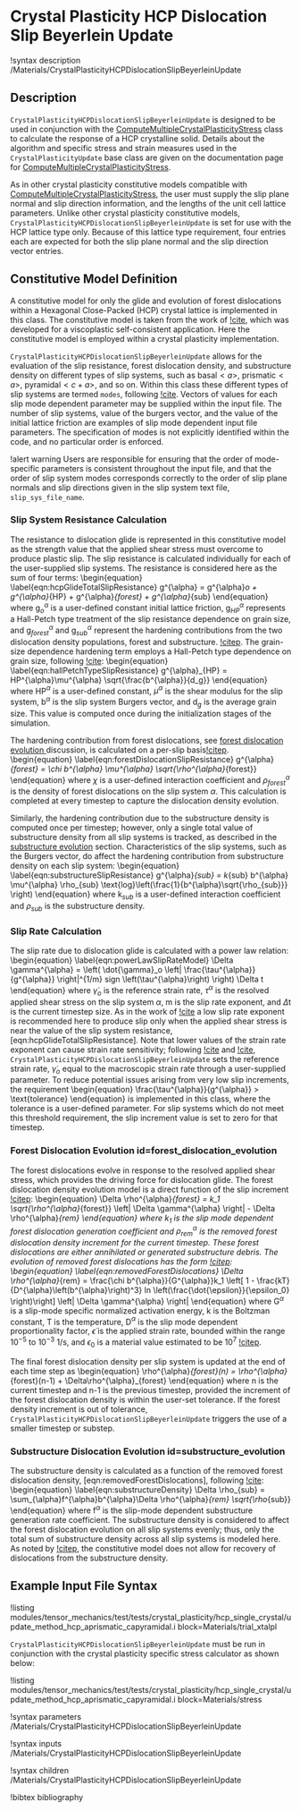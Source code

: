 # Crystal Plasticity HCP Dislocation Slip Beyerlein Update

!syntax description /Materials/CrystalPlasticityHCPDislocationSlipBeyerleinUpdate

## Description

`CrystalPlasticityHCPDislocationSlipBeyerleinUpdate` is designed to be used in conjunction with the
[ComputeMultipleCrystalPlasticityStress](/ComputeMultipleCrystalPlasticityStress.md) class to calculate
the response of a HCP crystalline solid. Details about the algorithm and specific
stress and strain measures used in the `CrystalPlasticityUpdate` base class are
given on the documentation page for
[ComputeMultipleCrystalPlasticityStress](/ComputeMultipleCrystalPlasticityStress.md).

As in other crystal plasticity constitutive models compatible with [ComputeMultipleCrystalPlasticityStress](/ComputeMultipleCrystalPlasticityStress.md), the user must supply the slip plane normal and slip direction information, and the lengths of the unit cell lattice parameters.
Unlike other crystal plasticity constitutive models, `CrystalPlasticityHCPDislocationSlipBeyerleinUpdate` is set for use with the HCP lattice type only. Because of this lattice type requirement, four entries each are expected for both the slip plane normal and the slip direction vector entries.

## Constitutive Model Definition

A constitutive model for only the glide and evolution of forest dislocations within a Hexagonal Close-Packed (HCP) crystal lattice is implemented in this class. The constitutive model is taken from the work of [!cite](beyerlein2008dislocation,capolungo2009interaction,beyerlein2010probabilistic), which was developed for a viscoplastic self-consistent application. Here the constitutive model is employed within a crystal plasticity implementation.

`CrystalPlasticityHCPDislocationSlipBeyerleinUpdate` allows for the evaluation of the slip resistance, forest dislocation density, and substructure density on different types of slip systems, such as basal$<a>$, prismatic$<a>$, pyramidal$<c+a>$, and so on. Within this class these different types of slip systems are termed `modes`, following [!cite](beyerlein2008dislocation). Vectors of values for each slip mode dependent parameter may be supplied within the input file. The number of slip systems, value of the burgers vector, and the value of the initial lattice friction are examples of slip mode dependent input file parameters.
The specification of modes is not explicitly identified within the code, and no particular order is enforced.

!alert warning
Users are responsible for ensuring that the order of mode-specific parameters is consistent throughout the input file, and that the order of slip system modes corresponds correctly to the order of slip plane normals and slip directions given in the slip system text file, `slip_sys_file_name`.

### Slip System Resistance Calculation

The resistance to dislocation glide is represented in this constitutive model as the strength value that the applied shear stress must overcome to produce plastic slip. The slip resistance is calculated individually for each of the user-supplied slip systems. The resistance is considered here as the sum of four terms:
\begin{equation}
  \label{eqn:hcpGlideTotalSlipResistance}
  g^{\alpha} = g^{\alpha}_o + g^{\alpha}_{HP} + g^{\alpha}_{forest} + g^{\alpha}_{sub}
\end{equation}
where g$^{\alpha}_o$ is a user-defined constant initial lattice friction, g$^{\alpha}_{HP}$ represents a Hall-Petch type treatment of the slip resistance dependence on grain size, and g$^{\alpha}_{forest}$ and g$^{\alpha}_{sub}$ represent the hardening contributions from the two dislocation density populations, forest and substructure. [!citep](beyerlein2008dislocation). The grain-size dependence hardening term employs a Hall-Petch type dependence on grain size, following [!cite](beyerlein2008dislocation):
\begin{equation}
  \label{eqn:hallPetchTypeSlipResistance}
  g^{\alpha}_{HP} = HP^{\alpha}\mu^{\alpha} \sqrt{\frac{b^{\alpha}}{d_g}}
\end{equation}
where HP$^{\alpha}$ is a user-defined constant, $\mu^{\alpha}$ is the shear modulus for the slip system, b$^{\alpha}$ is the slip system Burgers vector, and d$_g$ is the average grain size. This value is computed once during the initialization stages of the simulation.

The hardening contribution from forest dislocations, see [forest dislocation evolution ](#forest_dislocation_evolution) discussion, is calculated on a per-slip basis[!citep](capolungo2009interaction).
\begin{equation}
  \label{eqn:forestDislocationSlipResistance}
  g^{\alpha}_{forest} = \chi b^{\alpha} \mu^{\alpha} \sqrt{\rho^{\alpha}_{forest}}
\end{equation}
where $\chi$ is a user-defined interaction coefficient and $\rho^{\alpha}_{forest}$ is the density of forest dislocations on the slip system ${\alpha}$. This calculation is completed at every timestep to capture the dislocation density evolution.

Similarly, the hardening contribution due to the substructure density is computed once per timestep; however, only a single total value of substructure density from all slip systems is tracked, as described in the [substructure evolution](#substructure_evolution) section. Characteristics of the slip systems, such as the Burgers vector, do affect the hardening contribution from substructure density on each slip system:
\begin{equation}
  \label{eqn:substructureSlipResistance}
  g^{\alpha}_{sub} = k_{sub} b^{\alpha} \mu^{\alpha} \rho_{sub} \text{log}\left(\frac{1}{b^{\alpha}\sqrt{\rho_{sub}}} \right)
\end{equation}
where k$_{sub}$ is a user-defined interaction coefficient and $\rho_{sub}$ is the substructure density.

### Slip Rate Calculation

The slip rate due to dislocation glide is calculated with a power law relation:
\begin{equation}
  \label{eqn:powerLawSlipRateModel}
  \Delta \gamma^{\alpha} = \left( \dot{\gamma}_o \left| \frac{\tau^{\alpha}}{g^{\alpha}} \right|^{1/m} sign \left(\tau^{\alpha}\right) \right) \Delta t
\end{equation}
where $\dot{\gamma}_o$ is the reference strain rate, $\tau^{\alpha}$ is the resolved applied shear stress on the slip system $\alpha$, m is the slip rate exponent, and $\Delta$t is the current timestep size.
As in the work of [!cite](beyerlein2008dislocation) a low slip rate exponent is recommended here to produce slip only when the applied shear stress is near the value of the slip system resistance, [eqn:hcpGlideTotalSlipResistance]. Note that lower values of the strain rate exponent can cause strain rate sensitivity; following [!cite](capolungo2009interaction) and [!cite](beyerlein2010probabilistic), `CrystalPlasticityHCPDislocationSlipBeyerleinUpdate` sets the reference strain rate, $\dot{\gamma}_o$ equal to the macroscopic strain rate through a user-supplied parameter.
To reduce potential issues arising from very low slip increments, the requirement
\begin{equation}
  \frac{\tau^{\alpha}}{g^{\alpha}} > \text{tolerance}
\end{equation}
is implemented in this class, where the tolerance is a user-defined parameter. For slip systems which do not meet this threshold requirement, the slip increment value is set to zero for that timestep.

### Forest Dislocation Evolution id=forest_dislocation_evolution

The forest dislocations evolve in response to the resolved applied shear stress, which provides the driving force for dislocation glide. The forest dislocation density evolution model is a direct function of the slip increment [!citep](beyerlein2008dislocation):
\begin{equation}
  \Delta \rho^{\alpha}_{forest} = k_1 \sqrt{\rho^{\alpha}_{forest}} \left| \Delta \gamma^{\alpha} \right| - \Delta \rho^{\alpha}_{rem}
\end{equation}
where k$_1$ is the slip mode dependent forest dislocation generation coefficient and $\rho^{\alpha}_{rem}$ is the removed forest dislocation density increment for the current timestep. These forest dislocations are either annihilated or generated substructure debris. The evolution of removed forest dislocations has the form [!citep](beyerlein2008dislocation):
\begin{equation}
  \label{eqn:removedForestDislocations}
  \Delta \rho^{\alpha}_{rem} = \frac{\chi b^{\alpha}}{G^{\alpha}}k_1 \left[ 1 - \frac{kT}{D^{\alpha}\left(b^{\alpha}\right)^3}  ln \left(\frac{\dot{\epsilon}}{\epsilon_0} \right)\right] \left| \Delta \gamma^{\alpha} \right|
\end{equation}
where G$^{\alpha}$ is a slip-mode specific normalized activation energy, k is the Boltzman constant, T is the temperature, D$^{\alpha}$ is the slip mode dependent proportionality factor, $\dot{\epsilon}$ is the applied strain rate, bounded within the range 10$^{-5}$ to 10$^{-3}$ 1/s, and $\epsilon_0$ is a material value estimated to be 10$^7$ [!citep](beyerlein2008dislocation).

The final forest dislocation density per slip system is updated at the end of each time step as
\begin{equation}
  \rho^{\alpha}_{forest}(n) = \rho^{\alpha}_{forest}(n-1) + \Delta\rho^{\alpha}_{forest}
\end{equation}
where n is the current timestep and n-1 is the previous timestep, provided the increment of the forest dislocation density is within the user-set tolerance. If the forest density increment is out of tolerance, `CrystalPlasticityHCPDislocationSlipBeyerleinUpdate` triggers the use of a smaller timestep or substep.


### Substructure Dislocation Evolution id=substructure_evolution

The substructure density is calculated as a function of the removed forest dislocation density, [eqn:removedForestDislocations], following [!cite](capolungo2009interaction):
\begin{equation}
  \label{eqn:substructureDensity}
  \Delta \rho_{sub} = \sum_{\alpha}f^{\alpha}b^{\alpha}\Delta \rho^{\alpha}_{rem} \sqrt{\rho_{sub}}
\end{equation}
where f$^{\alpha}$ is the slip-mode dependent substructure generation rate coefficient. The substructure density is considered to affect the forest dislocation evolution on all slip systems evenly; thus, only the total sum of substructure density across all slip systems is modeled here. As noted by [!citep](capolungo2009interaction), the constitutive model does not allow for recovery of dislocations from the substructure density.

## Example Input File Syntax

!listing modules/tensor_mechanics/test/tests/crystal_plasticity/hcp_single_crystal/update_method_hcp_aprismatic_capyramidal.i block=Materials/trial_xtalpl

`CrystalPlasticityHCPDislocationSlipBeyerleinUpdate` must be run in conjunction with the crystal
plasticity specific stress calculator as shown below:

!listing modules/tensor_mechanics/test/tests/crystal_plasticity/hcp_single_crystal/update_method_hcp_aprismatic_capyramidal.i block=Materials/stress

!syntax parameters /Materials/CrystalPlasticityHCPDislocationSlipBeyerleinUpdate

!syntax inputs /Materials/CrystalPlasticityHCPDislocationSlipBeyerleinUpdate

!syntax children /Materials/CrystalPlasticityHCPDislocationSlipBeyerleinUpdate

!bibtex bibliography

